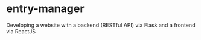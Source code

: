 # entry-manager
 Developing a website with a backend (RESTful API) via Flask and a frontend via ReactJS
